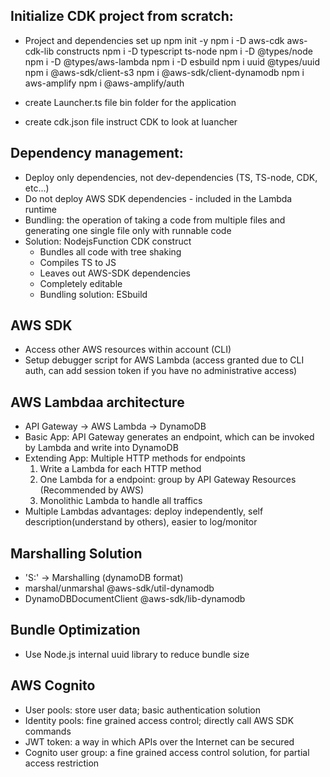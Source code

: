 ## Initialize CDK project from scratch:

-   Project and dependencies set up
    npm init -y
    npm i -D aws-cdk aws-cdk-lib constructs
    npm i -D typescript ts-node
    npm i -D @types/node
    npm i -D @types/aws-lambda
    npm i -D esbuild
    npm i uuid @types/uuid
    npm i @aws-sdk/client-s3
    npm i @aws-sdk/client-dynamodb
    npm i aws-amplify
    npm i @aws-amplify/auth

-   create Launcher.ts file
    bin folder for the application

-   create cdk.json file
    instruct CDK to look at luancher

## Dependency management:

-   Deploy only dependencies, not dev-dependencies (TS, TS-node, CDK, etc...)
-   Do not deploy AWS SDK dependencies - included in the Lambda runtime
-   Bundling: the operation of taking a code from multiple files and generating one single file only with runnable code
-   Solution: NodejsFunction CDK construct
    -   Bundles all code with tree shaking
    -   Compiles TS to JS
    -   Leaves out AWS-SDK dependencies
    -   Completely editable
    -   Bundling solution: ESbuild

## AWS SDK

-   Access other AWS resources within account (CLI)
-   Setup debugger script for AWS Lambda (access granted due to CLI auth, can add session token if you have no administrative access)

## AWS Lambdaa architecture

-   API Gateway -> AWS Lambda -> DynamoDB
-   Basic App: API Gateway generates an endpoint, which can be invoked by Lambda and write into DynamoDB
-   Extending App: Multiple HTTP methods for endpoints
    1. Write a Lambda for each HTTP method
    2. One Lambda for a endpoint: group by API Gateway Resources (Recommended by AWS)
    3. Monolithic Lambda to handle all traffics
-   Multiple Lambdas advantages: deploy independently, self description(understand by others), easier to log/monitor

## Marshalling Solution

-   'S:' -> Marshalling (dynamoDB format)
-   marshal/unmarshal @aws-sdk/util-dynamodb
-   DynamoDBDocumentClient @aws-sdk/lib-dynamodb

## Bundle Optimization

-   Use Node.js internal uuid library to reduce bundle size

## AWS Cognito
- User pools: store user data; basic authentication solution
- Identity pools: fine grained access control; directly call AWS SDK commands
- JWT token: a way in which APIs over the Internet can be secured
- Cognito user group: a fine grained access control solution, for partial access restriction